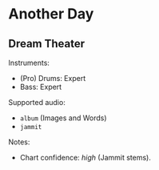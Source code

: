 # Another Day

## Dream Theater

Instruments:

  * (Pro) Drums: Expert
  * Bass: Expert

Supported audio:

  * `album` (Images and Words)
  * `jammit`

Notes:

  * Chart confidence: *high* (Jammit stems).
